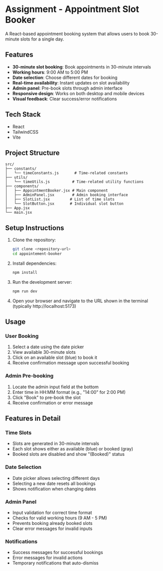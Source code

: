 # Assignment - Appointment Slot Booker

A React-based appointment booking system that allows users to book 30-minute slots for a single day.

## Features

- **30-minute slot booking**: Book appointments in 30-minute intervals
- **Working hours**: 9:00 AM to 5:00 PM
- **Date selection**: Choose different dates for booking
- **Real-time availability**: Instant updates on slot availability
- **Admin panel**: Pre-book slots through admin interface
- **Responsive design**: Works on both desktop and mobile devices
- **Visual feedback**: Clear success/error notifications

## Tech Stack

- React
- TailwindCSS
- Vite

## Project Structure

```
src/
├── constants/
│   └── timeConstants.js       # Time-related constants
├── utils/
│   └── timeUtils.js          # Time-related utility functions
├── components/
│   ├── AppointmentBooker.jsx # Main component
│   ├── AdminPanel.jsx        # Admin booking interface
│   ├── SlotList.jsx         # List of time slots
│   └── SlotButton.jsx       # Individual slot button
├── App.jsx
└── main.jsx
```

## Setup Instructions

1. Clone the repository:

   ```bash
   git clone <repository-url>
   cd appointement-booker
   ```

2. Install dependencies:

   ```bash
   npm install
   ```

3. Run the development server:

   ```bash
   npm run dev
   ```

4. Open your browser and navigate to the URL shown in the terminal (typically http://localhost:5173)

## Usage

### User Booking

1. Select a date using the date picker
2. View available 30-minute slots
3. Click on an available slot (blue) to book it
4. Receive confirmation message upon successful booking

### Admin Pre-booking

1. Locate the admin input field at the bottom
2. Enter time in HH:MM format (e.g., "14:00" for 2:00 PM)
3. Click "Book" to pre-book the slot
4. Receive confirmation or error message

## Features in Detail

### Time Slots

- Slots are generated in 30-minute intervals
- Each slot shows either as available (blue) or booked (gray)
- Booked slots are disabled and show "(Booked)" status

### Date Selection

- Date picker allows selecting different days
- Selecting a new date resets all bookings
- Shows notification when changing dates

### Admin Panel

- Input validation for correct time format
- Checks for valid working hours (9 AM - 5 PM)
- Prevents booking already booked slots
- Clear error messages for invalid inputs

### Notifications

- Success messages for successful bookings
- Error messages for invalid actions
- Temporary notifications that auto-dismiss
